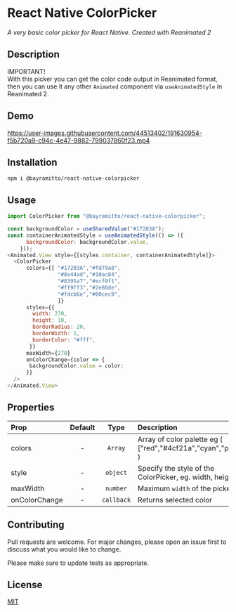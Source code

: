 # React Native ColorPicker

*A very basic color picker for React Native. Created with Reanimated 2*

## Description
IMPORTANT! <br>
With this picker you can get the color code output in Reanimated format, then you can use it any other `Animated` component via `useAnimatedStyle` in Reanimated 2.

## Demo
https://user-images.githubusercontent.com/44513402/191630954-f5b720a9-c94c-4e47-9882-799037860f23.mp4

## Installation

```
npm i @bayramitto/react-native-colorpicker
```

## Usage

```javascript
import ColorPicker from "@bayramitto/react-native-colorpicker";
```

```javascript
const backgroundColor = useSharedValue("#17203A");
const containerAnimatedStyle = useAnimatedStyle(() => ({
      backgroundColor: backgroundColor.value,
    }));
<Animated.View style={[styles.container, containerAnimatedStyle]}>
  <ColorPicker
      colors={[ "#17203A","#fd79a8",
                "#8e44ad","#10ac84",
                "#8395a7","#ecf0f1",
                "#ff9ff3","#2e86de",
                "#fdcb6e","#00cec9",
                ]}
      styles={{
        width: 270,
        height: 10,
        borderRadius: 20,
        borderWidth: 1,
        borderColor: "#fff",
       }}
      maxWidth={270}
      onColorChange={color => {
       backgroundColor.value = color;
      }}
  />
</Animated.View>
```

## Properties

| Prop  | Default  | Type | Description |
| :------------ |:---------------:| :---------------:| :-----|
| colors | - | `Array`   |Array of color palette eg ( ["red","#4cf21a","cyan","purple] )
| style | - | `object` | Specify the style of the ColorPicker, eg. width, height...  |
| maxWidth | - | `number` | Maximum `width` of the picker |
| onColorChange| - |`callback`| Returns selected color 



## Contributing
Pull requests are welcome. For major changes, please open an issue first to discuss what you would like to change.

Please make sure to update tests as appropriate.

## License
[MIT](https://choosealicense.com/licenses/mit/)
